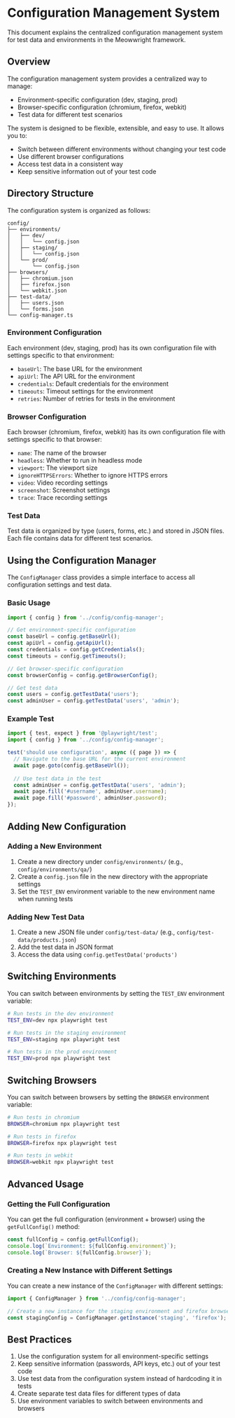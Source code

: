 # Configuration Management System

This document explains the centralized configuration management system for test data and environments in the Meowwright framework.

## Overview

The configuration management system provides a centralized way to manage:

- Environment-specific configuration (dev, staging, prod)
- Browser-specific configuration (chromium, firefox, webkit)
- Test data for different test scenarios

The system is designed to be flexible, extensible, and easy to use. It allows you to:

- Switch between different environments without changing your test code
- Use different browser configurations
- Access test data in a consistent way
- Keep sensitive information out of your test code

## Directory Structure

The configuration system is organized as follows:

```
config/
├── environments/
│   ├── dev/
│   │   └── config.json
│   ├── staging/
│   │   └── config.json
│   └── prod/
│       └── config.json
├── browsers/
│   ├── chromium.json
│   ├── firefox.json
│   └── webkit.json
├── test-data/
│   ├── users.json
│   └── forms.json
└── config-manager.ts
```

### Environment Configuration

Each environment (dev, staging, prod) has its own configuration file with settings specific to that environment:

- `baseUrl`: The base URL for the environment
- `apiUrl`: The API URL for the environment
- `credentials`: Default credentials for the environment
- `timeouts`: Timeout settings for the environment
- `retries`: Number of retries for tests in the environment

### Browser Configuration

Each browser (chromium, firefox, webkit) has its own configuration file with settings specific to that browser:

- `name`: The name of the browser
- `headless`: Whether to run in headless mode
- `viewport`: The viewport size
- `ignoreHTTPSErrors`: Whether to ignore HTTPS errors
- `video`: Video recording settings
- `screenshot`: Screenshot settings
- `trace`: Trace recording settings

### Test Data

Test data is organized by type (users, forms, etc.) and stored in JSON files. Each file contains data for different test scenarios.

## Using the Configuration Manager

The `ConfigManager` class provides a simple interface to access all configuration settings and test data.

### Basic Usage

```typescript
import { config } from '../config/config-manager';

// Get environment-specific configuration
const baseUrl = config.getBaseUrl();
const apiUrl = config.getApiUrl();
const credentials = config.getCredentials();
const timeouts = config.getTimeouts();

// Get browser-specific configuration
const browserConfig = config.getBrowserConfig();

// Get test data
const users = config.getTestData('users');
const adminUser = config.getTestData('users', 'admin');
```

### Example Test

```typescript
import { test, expect } from '@playwright/test';
import { config } from '../config/config-manager';

test('should use configuration', async ({ page }) => {
  // Navigate to the base URL for the current environment
  await page.goto(config.getBaseUrl());
  
  // Use test data in the test
  const adminUser = config.getTestData('users', 'admin');
  await page.fill('#username', adminUser.username);
  await page.fill('#password', adminUser.password);
});
```

## Adding New Configuration

### Adding a New Environment

1. Create a new directory under `config/environments/` (e.g., `config/environments/qa/`)
2. Create a `config.json` file in the new directory with the appropriate settings
3. Set the `TEST_ENV` environment variable to the new environment name when running tests

### Adding New Test Data

1. Create a new JSON file under `config/test-data/` (e.g., `config/test-data/products.json`)
2. Add the test data in JSON format
3. Access the data using `config.getTestData('products')`

## Switching Environments

You can switch between environments by setting the `TEST_ENV` environment variable:

```bash
# Run tests in the dev environment
TEST_ENV=dev npx playwright test

# Run tests in the staging environment
TEST_ENV=staging npx playwright test

# Run tests in the prod environment
TEST_ENV=prod npx playwright test
```

## Switching Browsers

You can switch between browsers by setting the `BROWSER` environment variable:

```bash
# Run tests in chromium
BROWSER=chromium npx playwright test

# Run tests in firefox
BROWSER=firefox npx playwright test

# Run tests in webkit
BROWSER=webkit npx playwright test
```

## Advanced Usage

### Getting the Full Configuration

You can get the full configuration (environment + browser) using the `getFullConfig()` method:

```typescript
const fullConfig = config.getFullConfig();
console.log(`Environment: ${fullConfig.environment}`);
console.log(`Browser: ${fullConfig.browser}`);
```

### Creating a New Instance with Different Settings

You can create a new instance of the `ConfigManager` with different settings:

```typescript
import { ConfigManager } from '../config/config-manager';

// Create a new instance for the staging environment and firefox browser
const stagingConfig = ConfigManager.getInstance('staging', 'firefox');
```

## Best Practices

1. Use the configuration system for all environment-specific settings
2. Keep sensitive information (passwords, API keys, etc.) out of your test code
3. Use test data from the configuration system instead of hardcoding it in tests
4. Create separate test data files for different types of data
5. Use environment variables to switch between environments and browsers